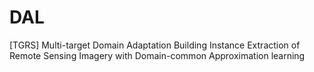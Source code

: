 # DAL
[TGRS] Multi-target Domain Adaptation Building Instance Extraction of Remote Sensing Imagery with Domain-common Approximation learning
